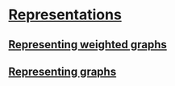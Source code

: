 # [Representations](https://en.wikipedia.org/wiki/Graph_(abstract_data_type))



## [Representing weighted graphs](http://www.mathcs.emory.edu/~cheung/Courses/171/Syllabus/11-Graph/weighted.html)



## [Representing graphs](https://www.khanacademy.org/computing/computer-science/algorithms/graph-representation/a/representing-graphs)